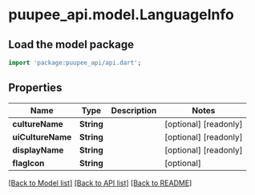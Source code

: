 # puupee_api.model.LanguageInfo

## Load the model package
```dart
import 'package:puupee_api/api.dart';
```

## Properties
Name | Type | Description | Notes
------------ | ------------- | ------------- | -------------
**cultureName** | **String** |  | [optional] [readonly] 
**uiCultureName** | **String** |  | [optional] [readonly] 
**displayName** | **String** |  | [optional] [readonly] 
**flagIcon** | **String** |  | [optional] 

[[Back to Model list]](../README.md#documentation-for-models) [[Back to API list]](../README.md#documentation-for-api-endpoints) [[Back to README]](../README.md)


